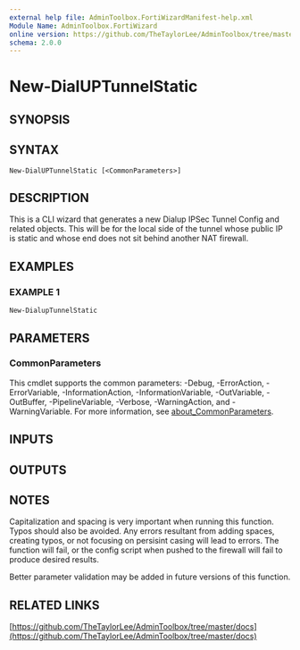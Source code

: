 ```yaml
---
external help file: AdminToolbox.FortiWizardManifest-help.xml
Module Name: AdminToolbox.FortiWizard
online version: https://github.com/TheTaylorLee/AdminToolbox/tree/master/docs
schema: 2.0.0
---
```


# New-DialUPTunnelStatic

## SYNOPSIS

## SYNTAX

```
New-DialUPTunnelStatic [<CommonParameters>]
```

## DESCRIPTION
This is a CLI wizard that generates a new Dialup IPSec Tunnel Config and related objects.
This will be for the local side of the tunnel whose public IP is static and whose end does not sit behind another NAT firewall.

## EXAMPLES

### EXAMPLE 1
```
New-DialupTunnelStatic
```

## PARAMETERS

### CommonParameters
This cmdlet supports the common parameters: -Debug, -ErrorAction, -ErrorVariable, -InformationAction, -InformationVariable, -OutVariable, -OutBuffer, -PipelineVariable, -Verbose, -WarningAction, and -WarningVariable. For more information, see [about_CommonParameters](http://go.microsoft.com/fwlink/?LinkID=113216).

## INPUTS

## OUTPUTS

## NOTES
Capitalization and spacing is very important when running this function.
Typos should also be avoided.
Any errors resultant from adding spaces, creating typos, or not focusing on persisint casing will lead to errors.
The function will fail, or the config script when pushed to the firewall will fail to produce desired results.

Better parameter validation may be added in future versions of this function.

## RELATED LINKS

[https://github.com/TheTaylorLee/AdminToolbox/tree/master/docs](https://github.com/TheTaylorLee/AdminToolbox/tree/master/docs)

